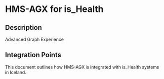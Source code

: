 # HMS-AGX for is_Health

## Description

Advanced Graph Experience

## Integration Points

This document outlines how HMS-AGX is integrated with is_Health systems in Iceland.
